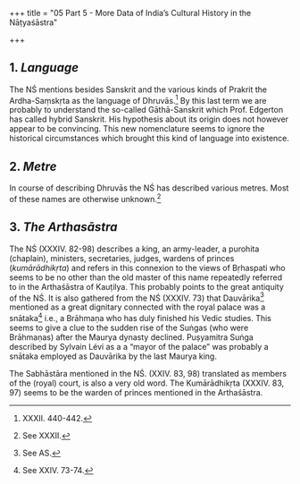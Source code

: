 +++
title = "05 Part 5 - More Data of India’s Cultural History in the Nāṭyaśāstra"

+++
## 1. *Language*

The NŚ mentions besides Sanskrit and the various kinds of Prakrit the Ardha-Saṃskṛta as the language of Dhruvās.[^1] By this last term we are probably to understand the so-called Gāthā-Sanskrit which Prof. Edgerton has called hybrid Sanskrit. His hypothesis about its origin does not however appear to be convincing. This new nomenclature seems to ignore the historical circumstances which brought this kind of language into existence.


[^1]:  XXXII. 440-442.

## 2. *Metre*

In course of describing Dhruvās the NŚ has described various metres. Most of these names are otherwise unknown.[^2]

## 3. *The Arthasāstra*


[^2]:  See XXXII.

The NŚ (XXXIV. 82-98) describes a king, an army-leader, a purohita (chaplain), ministers, secretaries, judges, wardens of princes (*kumārādhikṛta*) and refers in this connexion to the views of Bṛhaspati who seems to be no other than the old master of this name repeatedly referred to in the Arthaśāstra of Kauṭilya. This probably points to the great antiquity of the NŚ. It is also gathered from the NŚ (XXXIV. 73) that Dauvārika[^3] mentioned as a great dignitary connected with the royal palace was a snātaka[^4] i.e., a Brāhmaṇa who has duly finished his Vedic studies. This seems to give a clue to the sudden rise of the Suṅgas (who were Brāhmaṇas) after the Maurya dynasty declined. Puṣyamitra Suṅga described by Sylvain Lévi as a a “mayor of the palace” was probably a snātaka employed as Dauvārika by the last Maurya king.


[^4]:  See XXIV. 73-74.


[^3]:  See AS.

The Sabhāstāra mentioned in the NŚ. (XXIV. 83, 98) translated as members of the (royal) court, is also a very old word. The Kumārādhikṛta (XXXIV. 83, 97) seems to be the warden of princes mentioned in the Arthaśāstra.





